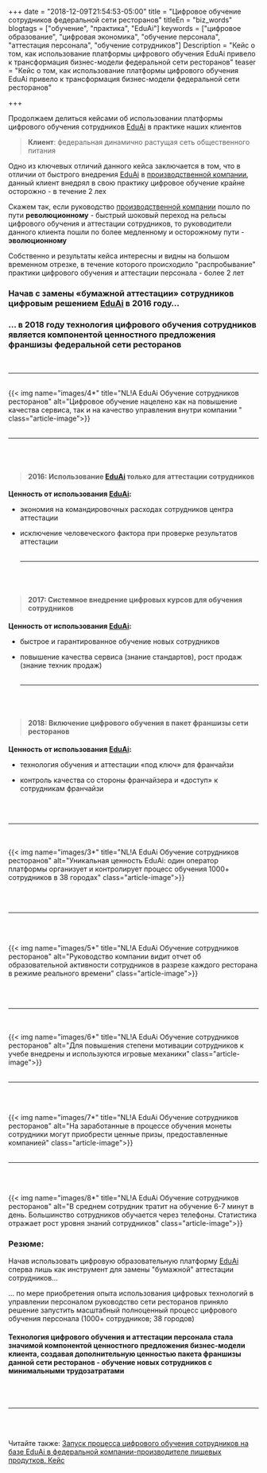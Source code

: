 +++
date = "2018-12-09T21:54:53-05:00"
title = "Цифровое обучение сотрудников федеральной сети ресторанов"
titleEn = "biz_words"
blogtags = ["обучение", "практика", "EduAi"]
keywords = ["цифровое образование", "цифровая экономика", "обучение персонала", "аттестация персонала", "обучение сотрудников"]
Description = "Кейс о том, как использование платформы цифрового обучения EduAi привело к трансформация бизнес-модели федеральной сети ресторанов"
teaser = "Кейс о том, как использование платформы цифрового обучения EduAi привело к трансформация бизнес-модели федеральной сети ресторанов"

+++

Продолжаем делиться кейсами об использовании платформы цифрового обучения сотрудников <a href="http://nl-a.ru/eduai/" target="_blank">EduAi</a> в практике наших клиентов

<blockquote><b>Клиент</b>: федеральная динамично растущая сеть общественного питания</blockquote>

Одно из ключевых отличий данного кейса заключается в том, что в отличии от быстрого внедрения <a href="http://nl-a.ru/eduai/" target="_blank">EduAi</a> в <a href="http://nl-a.ru/blog/eduai_case_foodfactory/" target="_blank">производственной компании</a>, данный клиент внедрял в свою практику цифровое обучение крайне осторожно - в течение 2 лех

Скажем так, если руководство <a href="http://nl-a.ru/blog/eduai_case_foodfactory/" target="_blank">производственной компании</a> пошло по пути <b>революционному</b> - быстрый шоковый переход на рельсы цифрового обучения и аттестации сотрудников, то руководители данного клиента пошли по более медленному и осторожному пути - <b>эволюционному</b>

Собственно и результаты кейса интересны и видны на большом временном отрезке, в течение которого происходило "распробывание" практики цифрового обучения и аттестации персонала - более 2 лет

### Начав с замены «бумажной аттестации» сотрудников цифровым решением <a href="http://nl-a.ru/eduai/" target="_blank">EduAi</a> в 2016 году…

### … в 2018 году технология цифрового обучения сотрудников является компонентой ценностного предложения франшизы федеральной сети ресторанов
<br><hr><br>
{{< img name="images/4*" title="NL!A EduAi Обучение сотрудников ресторанов" alt="Цифровое обучение нацелено как на повышение качества сервиса, так и на качество управления внутри компании " class="article-image">}}
<br><br><hr><br><br>
#### <blockquote>2016: Использование <a href="http://nl-a.ru/eduai/" target="_blank">EduAi</a> только для аттестации сотрудников</blockquote>

<b>Ценность от использования <a href="http://nl-a.ru/eduai/" target="_blank">EduAi</a>:</b>

- экономия на командировочных расходах сотрудников центра аттестации

- исключение человеческого фактора при проверке результатов аттестации
<br><br><hr><br><br>
#### <blockquote>2017: Системное внедрение цифровых курсов для обучения сотрудников</blockquote>

<b>Ценность от использования <a href="http://nl-a.ru/eduai/" target="_blank">EduAi</a>:</b>

- быстрое и гарантированное обучение новых сотрудников

- повышение качества сервиса (знание стандартов), рост продаж (знание техник продаж) 
<br><br><hr><br><br>
#### <blockquote>2018: Включение цифрового обучения в пакет франшизы сети ресторанов</blockquote>

<b>Ценность от использования <a href="http://nl-a.ru/eduai/" target="_blank">EduAi</a>:</b>

- технология обучения и аттестации «под ключ» для франчайзи

- контроль качества со стороны франчайзера и «доступ» к сотрудникам франчайзи

<br><br><hr><br><br>
{{< img name="images/3*" title="NL!A EduAi Обучение сотрудников ресторанов" alt="Уникальная ценность EduAi: один оператор платформы организует и контролирует процесс обучения 1000+ сотрудников в 38 городах" class="article-image">}}

<br><br><hr><br><br>

{{< img name="images/5*" title="NL!A EduAi Обучение сотрудников ресторанов" alt="Руководство компании видит отчет об образовательной активности сотрудников в разрезе каждого ресторана в режиме реального времени" class="article-image">}}

<br><br><hr><br><br>
{{< img name="images/6*" title="NL!A EduAi Обучение сотрудников ресторанов" alt="Для повышения степени мотивации сотрудников к учебе внедрены и используются игровые механики" class="article-image">}}
<br><br><hr><br><br>

{{< img name="images/7*" title="NL!A EduAi Обучение сотрудников ресторанов" alt="На заработанные в процессе обучения монеты сотрудники могут приобрести ценные призы, предоставленные компанией" class="article-image">}}
<br><br><hr><br><br>

{{< img name="images/8*" title="NL!A EduAi Обучение сотрудников ресторанов" alt="В среднем сотрудник тратит на обучение 6-7 минут в день. Большинство сотрудников обучается через телефоны. Статистика отражает рост уровня знаний сотрудников" class="article-image">}}

### Резюме:
Начав использовать цифровую образовательную платформу <a href="http://nl-a.ru/eduai/" target="_blank">EduAi</a> сперва лишь как инструмент для замены "бумажной" аттестации сотрудников...

... по мере приобретения опыта использования цифровых технологий в управлении персоналом руководство сети ресторанов приняло решение запустить масштабный полноценный процесс цифрового обучения персонала (1000+ сотрудников; 38 городов)

#### Технология цифрового обучения и аттестации персонала стала значимой компонентой ценностного предложения бизнес-модели клиента, создавая дополнительную ценностью пакета франшизы данной сети ресторанов - обучение новых сотрудников с минимальными трудозатратами

<br><br><hr><br><br>

Читайте также: <a href="http://localhost:1313/blog/eduai_case_foodfactory/" target="_blank">Запуск процесса цифрового обучения сотрудников на базе EduAi в федеральной компании-производителе пищевых продутков. Кейс</a>